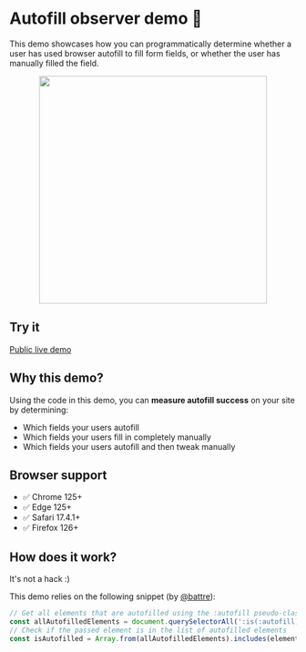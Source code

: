 # Autofill observer demo 🔎

This demo showcases how you can programmatically determine whether a user has used browser autofill to fill form fields, or whether the user has manually filled the field.

<p align="center">
  <img src="https://github.com/user-attachments/assets/b6ef89a1-76f3-44c7-acfb-40f01d6901c2" width="400"/>
</p>

## Try it

[Public live demo](https://chrome.dev/web-identity-demos/autofill-observer-demo/address.html)

## Why this demo?

Using the code in this demo, you can **measure autofill success** on your site by determining: 
- Which fields your users autofill
- Which fields your users fill in completely manually
- Which fields your users autofill and then tweak manually

## Browser support

- ✅ Chrome 125+
- ✅ Edge 125+
- ✅ Safari 17.4.1+
- ✅ Firefox 126+

## How does it work?

It's not a hack :)

This demo relies on the following snippet (by [@battre](https://github.com/battre)):

```javascript
// Get all elements that are autofilled using the :autofill pseudo-class
const allAutofilledElements = document.querySelectorAll(':is(:autofill)');
// Check if the passed element is in the list of autofilled elements
const isAutofilled = Array.from(allAutofilledElements).includes(element);
```
